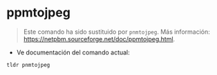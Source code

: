 # ppmtojpeg

> Este comando ha sido sustituido por `pnmtojpeg`.
> Más información: <https://netpbm.sourceforge.net/doc/ppmtojpeg.html>.

- Ve documentación del comando actual:

`tldr pnmtojpeg`
